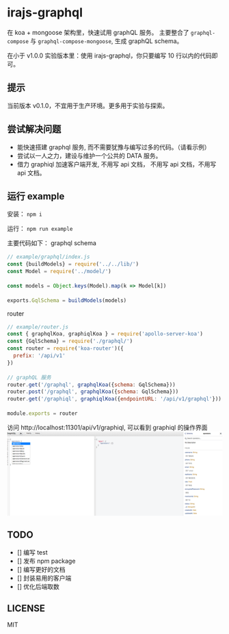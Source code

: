 # irajs-graphql
在 koa + mongoose 架构里，快速试用 graphQL 服务。
主要整合了 `graphql-compose` 与 `graphql-compose-mongoose`, 生成 graphQL schema。

在小于 v1.0.0 实验版本里：使用 irajs-graphql，你只要编写 10 行以内的代码即可。

## 提示
当前版本 v0.1.0，不宜用于生产环境。更多用于实验与探索。

## 尝试解决问题
 - 能快速搭建 graphql 服务, 而不需要犹豫与编写过多的代码。（请看示例）
 - 尝试以一人之力，建设与维护一个公共的 DATA 服务。
 - 借力 graphiql 加速客户端开发, 不用写 api 文档， 不用写 api 文档，不用写 api 文档。
 
## 运行 example
安装： `npm i`

运行： `npm run example`

主要代码如下：
graphql schema
```javascript
// example/graphql/index.js
const {buildModels} = require('../../lib/')
const Model = require('../model/')

const models = Object.keys(Model).map(k => Model[k])

exports.GqlSchema = buildModels(models)
```
router
```javascript
// example/router.js
const { graphqlKoa, graphiqlKoa } = require('apollo-server-koa')
const {GqlSchema} = require('./graphql/')
const router = require('koa-router')({
  prefix: '/api/v1'
})

// graphQL 服务
router.get('/graphql', graphqlKoa({schema: GqlSchema}))
router.post('/graphql', graphqlKoa({schema: GqlSchema}))
router.get('/graphiql', graphiqlKoa({endpointURL: '/api/v1/graphql'}))

module.exports = router
```

访问 http://localhost:11301/api/v1/graphiql, 可以看到 graphiql 的操作界面
![](images/2018-01-18-01-13-25.png)

## TODO
- [] 编写 test
- [] 发布 npm package
- [] 编写更好的文档
- [] 封装易用的客户端
- [] 优化后端取数

## 
## LICENSE
MIT